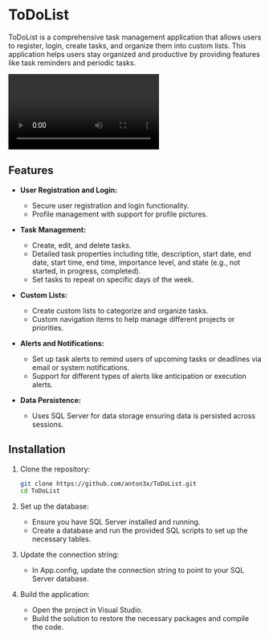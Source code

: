 # ToDoList

ToDoList is a comprehensive task management application that allows users to register, login, create tasks, and organize them into custom lists. This application helps users stay organized and productive by providing features like task reminders and periodic tasks.

![demo-app](Project/Dados/videoApp.mp4)

## Features

- **User Registration and Login:**
  - Secure user registration and login functionality.
  - Profile management with support for profile pictures.

- **Task Management:**
  - Create, edit, and delete tasks.
  - Detailed task properties including title, description, start date, end date, start time, end time, importance level, and state (e.g., not started, in progress, completed).
  - Set tasks to repeat on specific days of the week.

- **Custom Lists:**
  - Create custom lists to categorize and organize tasks.
  - Custom navigation items to help manage different projects or priorities.

- **Alerts and Notifications:**
  - Set up task alerts to remind users of upcoming tasks or deadlines via email or system notifications.
  - Support for different types of alerts like anticipation or execution alerts.

- **Data Persistence:**
  - Uses SQL Server for data storage ensuring data is persisted across sessions.

## Installation

1. Clone the repository:
   ```bash
   git clone https://github.com/anton3x/ToDoList.git
   cd ToDoList

2. Set up the database:
   - Ensure you have SQL Server installed and running.
   - Create a database and run the provided SQL scripts to set up the necessary tables.

3. Update the connection string:
   - In App.config, update the connection string to point to your SQL Server database.

4. Build the application:
   - Open the project in Visual Studio.
   - Build the solution to restore the necessary packages and compile the code.
